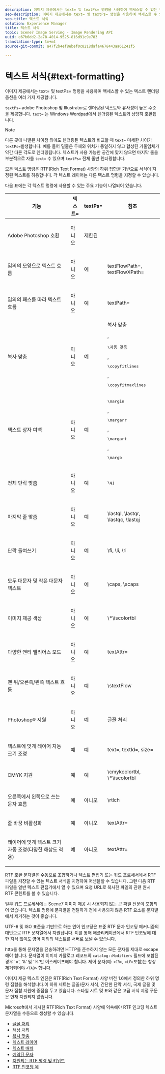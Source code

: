 ```yaml
---
description: 이미지 제공에서는 text= 및 textPs= 명령을 사용하여 액세스할 수 있는 텍스트 렌더링 옵션을 여러 가지 제공합니다.
seo-description: 이미지 제공에서는 text= 및 textPs= 명령을 사용하여 액세스할 수 있는 텍스트 렌더링 옵션을 여러 가지 제공합니다.
seo-title: 텍스트 서식
solution: Experience Manager
title: 텍스트 서식
topic: Scene7 Image Serving - Image Rendering API
uuid: e67b6dd2-2a78-4014-9525-816d91c9e783
translation-type: tm+mt
source-git-commit: a47f2b4ef8ebef0c8218dafa4678443aa61241f5

---
```



# 텍스트 서식{#text-formatting}

이미지 제공에서는 text= 및 textPs= 명령을 사용하여 액세스할 수 있는 텍스트 렌더링 옵션을 여러 가지 제공합니다.

`textPs=` adobe Photoshop 및 Illustrator로 렌더링된 텍스트와 유사성이 높은 수준을 제공합니다. `text=` 는 Windows Wordpad에서 렌더링된 텍스트와 상당히 호환됩니다.

>[!NOTE]
>
>다른 곳에 나열된 차이점 외에도 렌더링된 텍스트와 비교할 때 `text=` 미세한 차이가 `textPs=`발생합니다. 예를 들어 밑줄은 두께와 위치가 동일하지 않고 합성된 기울임체가 약간 다른 각도로 렌더링됩니다. 텍스트가 사용 가능한 공간에 맞지 않으면 마지막 줄을 부분적으로 자를 `text=` 수 있으며 `textPs=` 전체 줄만 렌더링합니다.

모든 텍스트 명령은 RTF(Rich Text Format) 사양의 하위 집합을 기반으로 서식이 지정된 텍스트를 허용합니다. 각 텍스트 레이어는 다른 텍스트 명령을 지정할 수 있습니다.

다음 표에는 각 텍스트 명령에 사용할 수 있는 주요 기능이 나열되어 있습니다.

<table id="table_9C41CBDA94C24805B538E5049B0137C6"> 
 <thead> 
  <tr> 
   <th class="entry"> <b> 기능</b> </th> 
   <th class="entry"> <b> 텍스트=</b> </th> 
   <th class="entry"> <b> textPs=</b> </th> 
   <th class="entry"> <b> 참조</b> </th> 
  </tr> 
 </thead>
 <tbody> 
  <tr> 
   <td> <p> Adobe Photoshop 호환 </p> </td> 
   <td> <p> 아니오 </p> </td> 
   <td> <p> 제한된 </p> </td> 
   <td> <p> </p> </td> 
  </tr> 
  <tr> 
   <td> <p>임의의 모양으로 텍스트 흐름 </p> </td> 
   <td> <p>아니오 </p> </td> 
   <td> <p>예 </p> </td> 
   <td> <p>textFlowPath=, textFlowXPath= </p> </td> 
  </tr> 
  <tr> 
   <td> <p>임의의 패스를 따라 텍스트 흐름 </p> </td> 
   <td> <p>아니오 </p> </td> 
   <td> <p>예 </p> </td> 
   <td> <p>textPath= </p> </td> 
  </tr> 
  <tr> 
   <td> <p>복사 맞춤 </p> </td> 
   <td> <p>아니오 </p> </td> 
   <td> <p>예 </p> </td> 
   <td> 복사 맞춤 <p>, <pre>\자동 맞춤</pre>, <pre>\copyfitlines</pre>, <pre>\copyfitmaxlines</pre> </p> </td> 
  </tr> 
  <tr> 
   <td> <p>텍스트 상자 여백 </p> </td> 
   <td> <p>아니오 </p> </td> 
   <td> <p>예 </p> </td> 
   <td> <p><pre>\margin</pre>, <pre>\margarr</pre>, <pre>\margart</pre>, <pre>\margb</pre> </p> </td> 
  </tr> 
  <tr> 
   <td> <p>전체 단락 맞춤 </p> </td> 
   <td> <p>아니오 </p> </td> 
   <td> <p>예 </p> </td> 
   <td> <p><pre>\qj</pre> </p> </td> 
  </tr> 
  <tr> 
   <td> <p>마지막 줄 맞춤 </p> </td> 
   <td> <p>아니오 </p> </td> 
   <td> <p>예 </p> </td> 
   <td> <p>\lastql, \lastqr, \lastqc, \lastqj </p> </td> 
  </tr> 
  <tr> 
   <td> <p>단락 들여쓰기 </p> </td> 
   <td> <p>아니오 </p> </td> 
   <td> <p>예 </p> </td> 
   <td> <p>\fi, \li, \ri </p> </td> 
  </tr> 
  <tr> 
   <td> <p>모두 대문자 및 작은 대문자 텍스트 </p> </td> 
   <td> <p>아니오 </p> </td> 
   <td> <p>예 </p> </td> 
   <td> <p>\caps, \scaps </p> </td> 
  </tr> 
  <tr> 
   <td> <p>이미지 제공 색상 </p> </td> 
   <td> <p>아니오 </p> </td> 
   <td> <p>예 </p> </td> 
   <td> <p>\*\iscolortbl </p> </td> 
  </tr> 
  <tr> 
   <td> <p>다양한 앤티 앨리어스 모드 </p> </td> 
   <td> <p>아니오 </p> </td> 
   <td> <p>예 </p> </td> 
   <td> <p>textAttr= </p> </td> 
  </tr> 
  <tr> 
   <td> <p>맨 위/오른쪽/왼쪽 텍스트 흐름 </p> </td> 
   <td> <p>아니오 </p> </td> 
   <td> <p>예 </p> </td> 
   <td> <p>\stextFlow </p> </td> 
  </tr> 
  <tr> 
   <td> <p>Photoshop® 지원 </p> </td> 
   <td> <p>아니오 </p> </td> 
   <td> <p>예 </p> </td> 
   <td> 글꼴 처리 </td> 
  </tr> 
  <tr> 
   <td> <p>텍스트에 맞게 레이어 자동 크기 조정 </p> </td> 
   <td> <p>예 </p> </td> 
   <td> <p>예 </p> </td> 
   <td> <p>text=, textId=, size= </p> </td> 
  </tr> 
  <tr> 
   <td> <p>CMYK 지원 </p> </td> 
   <td> <p>예 </p> </td> 
   <td> <p>예 </p> </td> 
   <td> <p>\cmykcolortbl, \*\iscolortbl </p> </td> 
  </tr> 
  <tr> 
   <td> <p>오른쪽에서 왼쪽으로 쓰는 문자 흐름 </p> </td> 
   <td> <p>예 </p> </td> 
   <td> <p>아니오 </p> </td> 
   <td> <p>\rtlch </p> </td> 
  </tr> 
  <tr> 
   <td> <p>줄 바꿈 비활성화 </p> </td> 
   <td> <p>예 </p> </td> 
   <td> <p>아니오 </p> </td> 
   <td> <p>textAttr= </p> </td> 
  </tr> 
  <tr> 
   <td> <p>레이어에 맞게 텍스트 크기 자동 조정(다양한 해상도 적용) </p> </td> 
   <td> <p>예 </p> </td> 
   <td> <p>아니오 </p> </td> 
   <td> <p>textAttr= </p> </td> 
  </tr> 
 </tbody> 
</table>

RTF 호환 문자열은 수동으로 조합하거나 텍스트 편집기 또는 워드 프로세서에서 RTF 파일을 저장할 수 있는 텍스트 서식을 지정하여 어셈블할 수 있습니다. 그런 다음 RTF 파일을 일반 텍스트 편집기에서 열 수 있으며 요청 URL로 복사한 파일의 관련 원시 RTF 콘텐트를 볼 수 있습니다.

일부 워드 프로세서에는 Scene7 이미지 제공 시 사용되지 않는 큰 파일 전문이 포함되어 있습니다. 텍스트 명령에 문자열을 전달하기 전에 사용되지 않은 RTF 요소를 문자열에서 제거하는 것이 좋습니다.

UTF-8 및 ISO 표준을 기반으로 하는 언어 인코딩은 표준 RTF 문자 인코딩 메커니즘의 대안으로 RTF 문자열에서 지원됩니다. 이를 통해 애플리케이션에서 RTF 인코딩에 대한 지식 없이도 영어 이외의 텍스트를 서버로 보낼 수 있습니다.

http를 통해 문자열을 전송하려면 HTTP를 준수하지 않는 모든 문자를 제대로 escape해야 합니다. 문자열이 이미지 카탈로그 레코드의 `catalog::Modifiers` 필드에 포함된 경우 &#39;=&#39;, &#39;&amp;&#39; 및 &#39;%&#39;만 이스케이프해야 합니다. 제어 문자(예: `<CR>`, `<LF>`포함)는 항상 제거되어야 `<TAB>` 합니다.

이미지 제공 텍스트 엔진은 RTF(Rich Text Format) 사양 버전 1.6에서 정의한 하위 명령 집합을 해석합니다.이 하위 세트는 글꼴/문자 서식, 간단한 단락 서식, 국제 글꼴 및 문자 집합 지원에 중점을 두고 있습니다. 스타일 시트 및 표와 같은 고급 서식 지정 구문은 현재 지원되지 않습니다.

Microsoft에서 게시한 RTF(Rich Text Format) 사양에 익숙해야 RTF 인코딩 텍스트 문자열을 수동으로 생성할 수 있습니다.

* [글꼴 처리](r-font-handling.md)
* [색상 처리](r-color-handling.md)
* [복사 맞춤](r-copy-fitting.md)
* [텍스트 레이어](r-text-layers.md)
* [텍스트 배치](r-text-positioning.md)
* [예약된 문자](r-reserved-characters.md)
* [지원되는 RTF 명령 및 키워드](c-supported-rtf-commands-and-keywords/c-supported-rtf-commands-and-keywords.md)
* [RTF 인코딩 예](r-rtf-encoding-examples.md)
